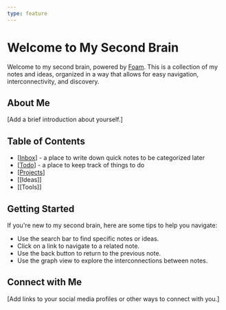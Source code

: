 ```yaml
---
type: feature
---
```


# Welcome to My Second Brain

Welcome to my second brain, powered by [Foam](https://foambubble.github.io/foam/). This is a collection of my notes and ideas, organized in a way that allows for easy navigation, interconnectivity, and discovery.

## About Me

[Add a brief introduction about yourself.]

## Table of Contents

- [[Inbox]] - a place to write down quick notes to be categorized later
- [[Todo]] - a place to keep track of things to do
- [[Projects]]
- [[Ideas]]
- [[Tools]]
  
## Getting Started

If you're new to my second brain, here are some tips to help you navigate:

- Use the search bar to find specific notes or ideas.
- Click on a link to navigate to a related note.
- Use the back button to return to the previous note.
- Use the graph view to explore the interconnections between notes.

## Connect with Me

[Add links to your social media profiles or other ways to connect with you.]

[//begin]: # "Autogenerated link references for markdown compatibility"
[Inbox]: inbox.md "Inbox"
[Todo]: Todo.md "Todo"
[Projects]: Projects.md "Projects"
[//end]: # "Autogenerated link references"
